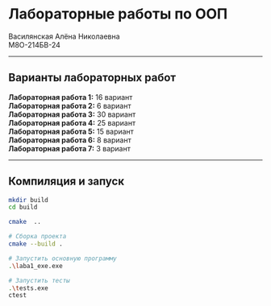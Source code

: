 # Лабораторные работы по ООП

Василянская Алёна Николаевна   
М8О-214БВ-24

---

## Варианты лабораторных работ

**Лабораторная работа 1:** 16 вариант   
**Лабораторная работа 2:** 6 вариант    
**Лабораторная работа 3:** 30 вариант    
**Лабораторная работа 4:** 25 вариант  
**Лабораторная работа 5:** 15 вариант  
**Лабораторная работа 6:** 8 вариант    
**Лабораторная работа 7:** 3 вариант  

---

## Компиляция и запуск

```bash
mkdir build
cd build

cmake  ..

# Сборка проекта
cmake --build .

# Запустить основную программу
.\laba1_exe.exe

# Запустить тесты
.\tests.exe
ctest

